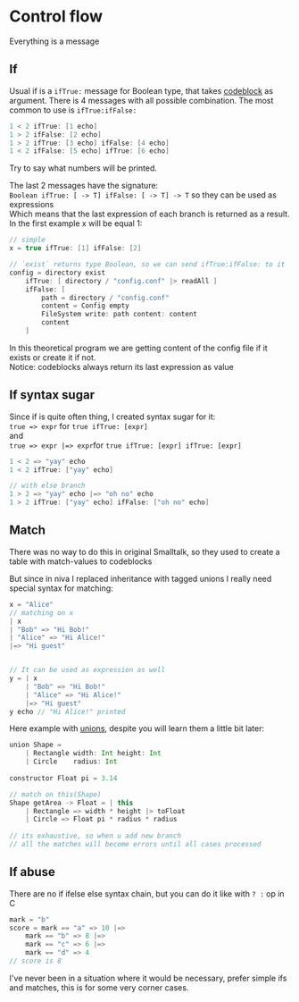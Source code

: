# Control flow
Everything is a message

## If
Usual if is a `ifTrue:` message for Boolean type, that takes [codeblock](CodeBlocks.md) as argument.
There is 4 messages with all possible combination.
The most common to use is `ifTrue:ifFalse:`
```Scala
1 < 2 ifTrue: [1 echo]
1 > 2 ifFalse: [2 echo]
1 > 2 ifTrue: [3 echo] ifFalse: [4 echo]
1 < 2 ifFalse: [5 echo] ifTrue: [6 echo]
```
Try to say what numbers will be printed.  

The last 2 messages have the signature:   
`Boolean ifTrue: [ -> T] ifFalse: [ -> T] -> T` so they can be used as expressions   
Which means that the last expression of each branch is returned as a result.  
In the first example x will be equal 1:  
```Scala
// simple
x = true ifTrue: [1] ifFalse: [2]

// `exist` returns type Boolean, so we can send ifTrue:ifFalse: to it
config = directory exist 
    ifTrue: [ directory / "config.conf" |> readAll ]
    ifFalse: [ 
        path = directory / "config.conf"
        content = Config empty
        FileSystem write: path content: content
        content
    ]
```

In this theoretical program we are getting content of the config file if it exists or create it if not.  
Notice: codeblocks always return its last expression as value  

## If syntax sugar
Since if is quite often thing, I created syntax sugar for it:    
`true => expr` for `true ifTrue: [expr]`    
and    
`true => expr |=> expr`for `true ifTrue: [expr] ifTrue: [expr]`

```Scala
1 < 2 => "yay" echo
1 < 2 ifTrue: ["yay" echo]

// with else branch
1 > 2 => "yay" echo |=> "oh no" echo
1 > 2 ifTrue: ["yay" echo] ifFalse: ["oh no" echo]
```

## Match
There was no way to do this in original Smalltalk, so they used to create 
a table with match-values to codeblocks  

But since in niva I replaced inheritance with tagged unions I really need special syntax for matching:  

```Scala
x = "Alice"
// matching on x
| x
| "Bob" => "Hi Bob!"
| "Alice" => "Hi Alice!"
|=> "Hi guest"


// It can be used as expression as well
y = | x
    | "Bob" => "Hi Bob!"
    | "Alice" => "Hi Alice!"
    |=> "Hi guest"
y echo // "Hi Alice!" printed
```

Here example with [unions](Unions.md), despite you will learn them a little bit later:

```Scala
union Shape =
    | Rectangle width: Int height: Int
    | Circle    radius: Int
    
constructor Float pi = 3.14

// match on this(Shape)
Shape getArea -> Float = | this 
    | Rectangle => width * height |> toFloat
    | Circle => Float pi * radius * radius
    
// its exhaustive, so when u add new branch 
// all the matches will become errors until all cases processed
```

## If abuse
There are no if ifelse else syntax chain, but you can do it like with `? :` op in C
```Scala
mark = "b"
score = mark == "a" => 10 |=>
    mark == "b" => 8 |=>
    mark == "c" => 6 |=>
    mark == "d" => 4
// score is 8 
```

I've never been in a situation where it would be necessary, prefer simple ifs and matches, this is for some very corner cases.
    
